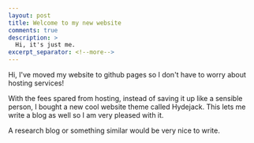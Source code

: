 ```yaml
---
layout: post
title: Welcome to my new website
comments: true
description: >
  Hi, it's just me.
excerpt_separator: <!--more-->
---
```


Hi, I've moved my website to github pages so I don't have to worry about hosting services!

With the fees spared from hosting, instead of saving it up like a sensible person, I bought a new cool website theme called Hydejack. This lets me write a blog as well so I am very pleased with it.

A research blog or something similar would be very nice to write.
